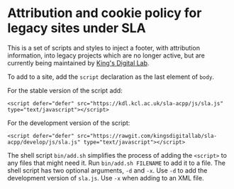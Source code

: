 # Attribution and cookie policy for legacy sites under SLA

This is a set of scripts and styles to inject a footer, with attribution information, into legacy projects which are no longer active, but are currently being maintained by [King's Digital Lab](https://kdl.kcl.ac.uk).

To add to a site, add the `script` declaration as the last element of `body`.

For the stable version of the script add:

```
<script defer="defer" src="https://kdl.kcl.ac.uk/sla-acpp/js/sla.js" type="text/javascript"></script>
```

For the development version of the script:

```
<script defer="defer" src="https://rawgit.com/kingsdigitallab/sla-acpp/develop/js/sla.js" type="text/javascript"></script>
```

The shell script `bin/add.sh` simplifies the process of adding the `<script>` to any files that might need it. Run `bin/add.sh FILENAME` to add it to a file. The shell script has two optional arguments, `-d` and `-x`. Use `-d` to add the development version of `sla.js`. Use `-x` when adding to an XML file.
